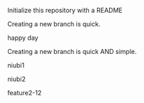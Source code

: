 Initialize this repository with a README

Creating a new branch is quick.

happy day

Creating a new branch is quick AND simple.

niubi1

niubi2

feature2-12
